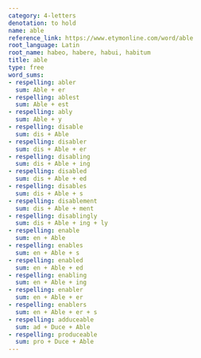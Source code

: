 ```yaml
---
category: 4-letters
denotation: to hold
name: able
reference_link: https://www.etymonline.com/word/able
root_language: Latin
root_name: habeo, habere, habui, habitum
title: able
type: free
word_sums:
- respelling: abler
  sum: Able + er
- respelling: ablest
  sum: Able + est
- respelling: ably
  sum: Able + y
- respelling: disable
  sum: dis + Able
- respelling: disabler
  sum: dis + Able + er
- respelling: disabling
  sum: dis + Able + ing
- respelling: disabled
  sum: dis + Able + ed
- respelling: disables
  sum: dis + Able + s
- respelling: disablement
  sum: dis + Able + ment
- respelling: disablingly
  sum: dis + Able + ing + ly
- respelling: enable
  sum: en + Able
- respelling: enables
  sum: en + Able + s
- respelling: enabled
  sum: en + Able + ed
- respelling: enabling
  sum: en + Able + ing
- respelling: enabler
  sum: en + Able + er
- respelling: enablers
  sum: en + Able + er + s
- respelling: adduceable
  sum: ad + Duce + Able
- respelling: produceable
  sum: pro + Duce + Able
---
```

